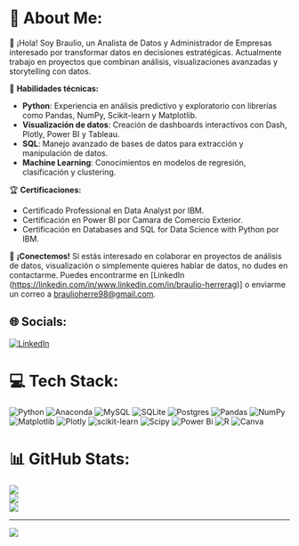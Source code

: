 # 💫 About Me:
👋 ¡Hola! Soy Braulio, un Analista de Datos y Administrador de Empresas interesado por transformar datos en decisiones estratégicas. Actualmente trabajo en proyectos que combinan análisis, visualizaciones avanzadas y storytelling con datos.

🔧 **Habilidades técnicas:**
- **Python**: Experiencia en análisis predictivo y exploratorio con librerías como Pandas, NumPy, Scikit-learn y Matplotlib.
- **Visualización de datos**: Creación de dashboards interactivos con Dash, Plotly, Power BI y Tableau.
- **SQL**: Manejo avanzado de bases de datos para extracción y manipulación de datos.
- **Machine Learning**: Conocimientos en modelos de regresión, clasificación y clustering.


🏆 **Certificaciones:**
- Certificado Professional en Data Analyst por IBM.
- Certificación en Power BI por Camara de Comercio Exterior.
- Certificación en Databases and SQL for Data Science with Python por IBM.

📩 **¡Conectemos!**
Si estás interesado en colaborar en proyectos de análisis de datos, visualización o simplemente quieres hablar de datos, no dudes en contactarme. Puedes encontrarme en [LinkedIn (https://linkedin.com/in/www.linkedin.com/in/braulio-herrerag)] o enviarme un correo a braulioherre98@gmail.com.


## 🌐 Socials:
[![LinkedIn](https://img.shields.io/badge/LinkedIn-%230077B5.svg?logo=linkedin&logoColor=white)](https://linkedin.com/in/www.linkedin.com/in/braulio-herrerag) 

# 💻 Tech Stack:
![Python](https://img.shields.io/badge/python-3670A0?style=flat&logo=python&logoColor=ffdd54) ![Anaconda](https://img.shields.io/badge/Anaconda-%2344A833.svg?style=flat&logo=anaconda&logoColor=white) ![MySQL](https://img.shields.io/badge/mysql-4479A1.svg?style=flat&logo=mysql&logoColor=white) ![SQLite](https://img.shields.io/badge/sqlite-%2307405e.svg?style=flat&logo=sqlite&logoColor=white) ![Postgres](https://img.shields.io/badge/postgres-%23316192.svg?style=flat&logo=postgresql&logoColor=white) ![Pandas](https://img.shields.io/badge/pandas-%23150458.svg?style=flat&logo=pandas&logoColor=white) ![NumPy](https://img.shields.io/badge/numpy-%23013243.svg?style=flat&logo=numpy&logoColor=white) ![Matplotlib](https://img.shields.io/badge/Matplotlib-%23ffffff.svg?style=flat&logo=Matplotlib&logoColor=black) ![Plotly](https://img.shields.io/badge/Plotly-%233F4F75.svg?style=flat&logo=plotly&logoColor=white) ![scikit-learn](https://img.shields.io/badge/scikit--learn-%23F7931E.svg?style=flat&logo=scikit-learn&logoColor=white) ![Scipy](https://img.shields.io/badge/SciPy-%230C55A5.svg?style=flat&logo=scipy&logoColor=%white) ![Power Bi](https://img.shields.io/badge/power_bi-F2C811?style=flat&logo=powerbi&logoColor=black) ![R](https://img.shields.io/badge/r-%23276DC3.svg?style=flat&logo=r&logoColor=white) ![Canva](https://img.shields.io/badge/Canva-%2300C4CC.svg?style=flat&logo=Canva&logoColor=white)
# 📊 GitHub Stats:
![](https://github-readme-stats.vercel.app/api?username=Brauliohg8038&theme=dark&hide_border=false&include_all_commits=false&count_private=false)<br/>
![](https://github-readme-streak-stats.herokuapp.com/?user=Brauliohg8038&theme=dark&hide_border=false)<br/>
![](https://github-readme-stats.vercel.app/api/top-langs/?username=Brauliohg8038&theme=dark&hide_border=false&include_all_commits=false&count_private=false&layout=compact)

---
[![](https://visitcount.itsvg.in/api?id=Brauliohg8038&icon=0&color=0)](https://visitcount.itsvg.in)

<!-- Proudly created with GPRM ( https://gprm.itsvg.in ) -->
